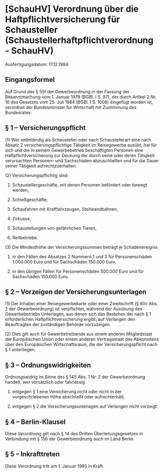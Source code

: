 # [SchauHV] Verordnung über die Haftpflichtversicherung für Schausteller  (Schaustellerhaftpflichtverordnung - SchauHV)

Ausfertigungsdatum: 17.12.1984

 

## Eingangsformel

Auf Grund des § 55f der Gewerbeordnung in der Fassung der Bekanntmachung vom 1. Januar 1978 (BGBl. I S. 97), der durch Artikel 2 Nr. 16 des Gesetzes vom 25. Juli 1984 (BGBl. I S. 1008) eingefügt worden ist, verordnet der Bundesminister für Wirtschaft mit Zustimmung des Bundesrates:


## § 1 – Versicherungspflicht

(1) Wer selbständig als Schausteller oder nach Schaustellerart eine nach Absatz 2 versicherungspflichtige Tätigkeit im Reisegewerbe ausübt, hat für sich und die in seinem Gewerbebetrieb beschäftigten Personen eine Haftpflichtversicherung zur Deckung der durch seine oder deren Tätigkeit verursachten Personen- und Sachschäden abzuschließen und für die Dauer seiner Tätigkeit aufrechtzuerhalten.

(2) Versicherungspflichtig sind:

1. Schaustellergeschäfte, mit denen Personen befördert oder bewegt werden,

2. Schießgeschäfte,

3. Schaufahren mit Kraftfahrzeugen, Steilwandbahnen,

4. Zirkusse,

5. Schaustellungen von gefährlichen Tieren,

6. Reitbetriebe.

(3) Die Mindesthöhe der Versicherungssummen beträgt je Schadenereignis

1. in den Fällen des Absatzes 2 Nummern 1 und 3 für Personenschäden 1.000.000 Euro und für Sachschäden 150.000 Euro,

2. in den übrigen Fällen für Personenschäden 500.000 Euro und für Sachschäden 150.000 Euro.


## § 2 – Vorzeigen der Versicherungsunterlagen

(1) Der Inhaber einer Reisegewerbekarte oder einer Zweitschrift (§ 60c Abs. 2 der Gewerbeordnung) ist verpflichtet, während der Ausübung des Gewerbebetriebs Unterlagen, aus denen sich das Bestehen der nach § 1 erforderlichen Haftpflichtversicherung ergibt, auf Verlangen den Beauftragten der zuständigen Behörde vorzuzeigen.

(2) Dies gilt auch für Gewerbetreibende aus einem anderen Mitgliedstaat der Europäischen Union oder einem anderen Vertragsstaat des Abkommens über den Europäischen Wirtschaftsraum, die der Versicherungspflicht nach § 1 unterliegen.


## § 3 – Ordnungswidrigkeiten

Ordnungswidrig im Sinne des § 145 Abs. 1 Nr. 2 der Gewerbeordnung handelt, wer vorsätzlich oder fahrlässig

1. entgegen § 1 eine Versicherung nicht oder nicht in der vorgeschriebenen Höhe abschließt oder aufrechterhält,

2. entgegen § 2 die Versicherungsunterlagen auf Verlangen nicht vorzeigt.


## § 4 – Berlin-Klausel

Diese Verordnung gilt nach § 14 des Dritten Überleitungsgesetzes in Verbindung mit § 156 der Gewerbeordnung auch im Land Berlin.


## § 5 – Inkrafttreten

Diese Verordnung tritt am 1. Januar 1985 in Kraft.
